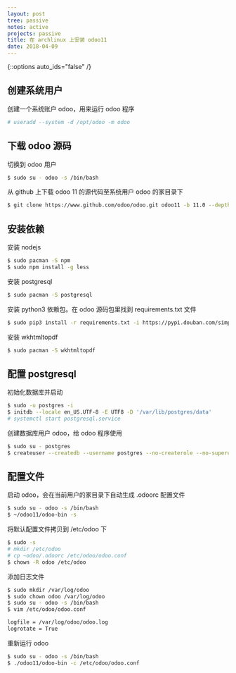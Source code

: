 ```yaml
---
layout: post
tree: passive
notes: active
projects: passive
title: 在 archlinux 上安装 odoo11
date: 2018-04-09
---
```


{::options auto_ids="false" /}


## 创建系统用户

创建一个系统账户 odoo，用来运行 odoo 程序

~~~sh
# useradd --system -d /opt/odoo -m odoo
~~~


## 下载 odoo 源码

切换到 odoo 用户

~~~sh
$ sudo su - odoo -s /bin/bash
~~~

从 github 上下载 odoo 11 的源代码至系统用户 odoo 的家目录下

~~~sh
$ git clone https://www.github.com/odoo/odoo.git odoo11 -b 11.0 --depth=1
~~~


## 安装依赖

安装 nodejs

~~~sh
$ sudo pacman -S npm
$ sudo npm install -g less
~~~

安装 postgresql

~~~sh
$ sudo pacman -S postgresql
~~~

安装 python3 依赖包。在 odoo 源码包里找到 requirements.txt 文件

~~~sh
$ sudo pip3 install -r requirements.txt -i https://pypi.douban.com/simple
~~~

安装 wkhtmltopdf

~~~sh
$ sudo pacman -S wkhtmltopdf
~~~


## 配置 postgresql

初始化数据库并启动

~~~sh
$ sudo -u postgres -i
$ initdb --locale en_US.UTF-8 -E UTF8 -D '/var/lib/postgres/data'
# systemctl start postgresql.service
~~~

创建数据库用户 odoo，给 odoo 程序使用

~~~sh
$ sudo su - postgres
$ createuser --createdb --username postgres --no-createrole --no-superuser --pwprompt odoo
~~~


## 配置文件

启动 odoo，会在当前用户的家目录下自动生成 .odoorc 配置文件

~~~sh
$ sudo su - odoo -s /bin/bash
$ ~/odoo11/odoo-bin -s
~~~

将默认配置文件拷贝到 /etc/odoo 下

~~~sh
$ sudo -s
# mkdir /etc/odoo
# cp ~odoo/.odoorc /etc/odoo/odoo.conf
$ chown -R odoo /etc/odoo
~~~

添加日志文件

~~~sh
$ sudo mkdir /var/log/odoo
$ sudo chown odoo /var/log/odoo
$ sudo su - odoo -s /bin/bash
$ vim /etc/odoo/odoo.conf

logfile = /var/log/odoo/odoo.log
logrotate = True

~~~

重新运行 odoo

~~~sh
$ sudo su - odoo -s /bin/bash
$ ./odoo11/odoo-bin -c /etc/odoo/odoo.conf
~~~
